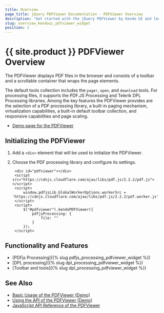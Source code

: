 ```yaml
---
title: Overview
page_title: jQuery PDFViewer Documentation - PDFViewer Overview
description: "Get started with the jQuery PDFViewer by Kendo UI and learn how to create, initialize, and enable the component."
slug: overview_kendoui_pdfviewer_widget
position: 1
---
```


# {{ site.product }} PDFViewer Overview

The PDFViewer displays PDF files in the browser and consists of a toolbar and a scrollable container that wraps the page elements.

The default tools collection includes the `pager`, `open`, and `download` tools. For processing files, it supports the PDF.JS Processing and Telerik DPL Processing libraries. Among the key features the PDFViewer provides are the selection of a PDF processing library, a built-in paging mechanism, virtualization capabilities, a built-in default toolbar collection, and responsive capabilities and page scaling.

* [Demo page for the PDFViewer](https://demos.telerik.com/kendo-ui/pdfviewer/index)

## Initializing the PDFViewer

1. Add a `<div>` element that will be used to initialize the PDFViewer.
1. Choose the PDF processing library and configure its settings.

        <div id="pdfviewer"></div>
        <script src="https://cdnjs.cloudflare.com/ajax/libs/pdf.js/2.2.2/pdf.js"></script>
        <script>
            window.pdfjsLib.GlobalWorkerOptions.workerSrc = 'https://cdnjs.cloudflare.com/ajax/libs/pdf.js/2.2.2/pdf.worker.js';
        </script>
        <script>
            $("#pdfviewer").kendoPDFViewer({
                pdfjsProcessing: {
                    file: ""
                }   
            });
        </script>

## Functionality and Features

* [PDFjs Processing]({% slug pdfjs_processing_pdfviewer_widget %})
* [DPL processing]({% slug dpl_processing_pdfviewer_widget %})
* [Toolbar and tools]({% slug dpl_processing_pdfviewer_widget %})

## See Also

* [Basic Usage of the PDFViewer (Demo)](https://demos.telerik.com/kendo-ui/pdfviewer/index)
* [Using the API of the PDFViewer (Demo)](https://demos.telerik.com/kendo-ui/pdfviewer/api)
* [JavaScript API Reference of the PDFViewer](/api/javascript/ui/pdfviewer)
